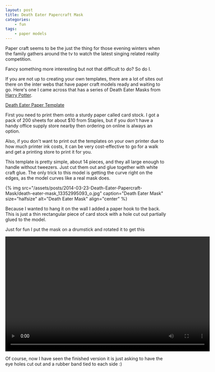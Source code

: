 ```yaml
---
layout: post
title: Death Eater Papercraft Mask
categories:
    - fun
tags:
    - paper models
---
```


Paper craft seems to be the just the thing for those evening winters when the family gathers around the tv to watch the latest singing related reality competition.

Fancy something more interesting but not that difficult to do? So do I.

If you are not up to creating your own templates, there are a lot of sites out there on the inter webs that have paper craft models ready and waiting to go. Here's one I came across that has a series of Death Eater Masks from [Harry Potter](http://www.harrypotterwizardscollection.com).

[Death Eater Paper Template](http://tektonten.blogspot.ca/2009/09/harry-potter-papercraft-death-eater.html)

First you need to print them onto a sturdy paper called card stock. I got a pack of 200 sheets for about $10 from Staples, but if you don't have a handy office supply store nearby then ordering on online is always an option.

Also, if you don't want to print out the templates on your own printer due to how much printer ink costs, it can be very cost-effective to go for a walk and get a printing store to print it for you.

This template is pretty simple, about 14 pieces, and they all large enough to handle without tweezers. Just cut them out and glue together with white craft glue. The only trick to this model is getting the curve right on the edges, as the model curves like a real mask does.

{% img src="/assets/posts/2014-03-23-Death-Eater-Papercraft-Mask/death-eater-mask_13352995093_o.jpg" caption="Death Eater Mask" size="halfsize" alt="Death Eater Mask" align="center" %}

Because I wanted to hang it on the wall I added a paper hook to the back. This is just a thin rectangular piece of card stock with a hole cut out partially glued to the model.

Just for fun I put the mask on a drumstick and rotated it to get this

<video width="640" height="360" controls>
  <source src="/assets/posts/2014-03-23-Death-Eater-Papercraft-Mask/deatheatermask_13351737853.mp4" type="video/mp4">
  Your browser does not support the video tag.
</video>

Of course, now I have seen the finished version it is just asking to have the eye holes cut out and a rubber band tied to each side :)